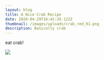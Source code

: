 ```yaml
---
layout: blog
title: A Nice Crab Recipe
date: 2020-04-29T16:41:29.122Z
thumbnail: /images/uploads/crab_red_01.png
description: Basically crab
---
```

eat crab!



![](/images/uploads/crab_red_01.png)